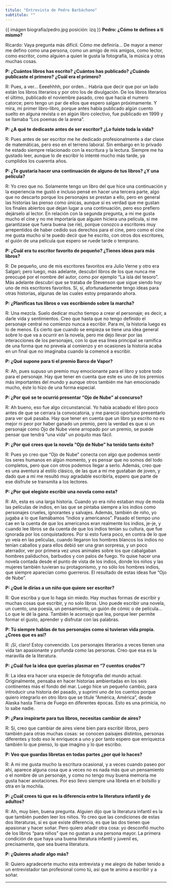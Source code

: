 ```yaml
---
titulo: "Entrevista de Pedro Barbáchano"
subtitulo: ""
---
```

{{ imágen biografia/pedro.jpg posición: izq }} **Pedro: ¿Cómo te defines a ti
mismo?**

Ricardo: Vaya pregunta más difícil. Cómo me definiría… De mayor a menor me
defino como una persona, como un amigo de mis amigos, como lector, como
escritor, como alguien a quien le gusta la fotografía, la música y otras
muchas cosas.

**P: ¿Cuántos libros has escrito? ¿Cuántos has publicado? ¿Cuándo publicaste
el primero? ¿Cuál era el primero?**

R: Pues, a ver… Eeeehhhh, por orden… Habría que decir que por un lado están
los libros literarios y por otro los de divulgación. De los libros literarios
el último, publicado el noviembre pasado, creo que hacía el numero catorce;
pero tengo un par de ellos que espero salgan próximamente. Y mira, mi primer
libro-libro, porque antes había publicado algún cuento suelto en alguna
revista o en algún libro colectivo, fue publicado en 1999 y se llamaba “Los
poemas de la arena”.

**P: ¿A qué te dedicaste antes de ser escritor? ¿Lo fuiste toda la vida?**

R: Pues antes de ser escritor me he dedicado profesionalmente a dar clase de
matemáticas, pero eso en el terreno laboral. Sin embargo en lo privado he
estado siempre relacionado con la escritura y la lectura. Siempre me ha
gustado leer, aunque lo de escribir lo intenté mucho más tarde, ya cumplidos
los cuarenta años.

**P: ¿Te gustaría hacer una continuación de alguno de tus libros? ¿Y una
película?**

R: Yo creo que no. Solamente tengo un libro del que hice una continuación y
la experiencia me gustó e incluso pensé en hacer una tercera parte, algo que
no descarto porque los personajes se prestan a ello, pero en general las
historias las pienso como únicas, aunque sí es verdad que me gustan los
finales abiertos que dejan lugar a una continuación, pero eso prefiero
dejárselo al lector. En relación con la segunda pregunta, a mí me gusta mucho
el cine y no me importaría que alguien hiciera una película, si me
garantizase que fuera buena (se ríe), porque conozco a escritores muy
arrepentidos de haber cedido sus derechos para el cine, pero como el cine me
gusta mucho sí te puedo decir que he escrito, con otros dos escritores, el
guión de una película que espero se ruede tarde o temprano.

**P: ¿Cuál era tu escritor favorito de pequeño? ¿Tienes ideas para más
libros?**

R: De pequeño, uno de mis escritores favoritos era Julio Verne y otro era
Salgari; pero luego, más adelante, descubrí libros de los que nunca me
preocupé por el nombre del autor, como por ejemplo “La isla del tesoro”. Más
adelante descubrí que se trataba de Stevenson que sigue siendo hoy uno de mis
escritores favoritos. Sí, sí, afortunadamente tengo ideas para otras
historias, algunas de las cuales estoy preparando ahora.

**P: ¿Planificas tus libros o vas escribiendo sobre la marcha?**

R: Una mezcla. Suelo dedicar mucho tiempo a crear el personaje; es decir, a
darle vida y sentimientos. Creo que hasta que no tengo definido el personaje
central no comienzo nunca a escribir. Para mí, la historia luego es lo de
menos. Es cierto que cuando se empieza se tiene una idea general sobre lo que
va a ocurrir en la novela, pero me dejo llevar por las interacciones de los
personajes, con lo que esa línea principal se ramifica de una forma que no
preveía al comienzo y en ocasiones la historia acaba en un final que no
imaginaba cuando la comencé a escribir.

**P: ¿Qué supone para ti el premio Barco de Vapor?**

R: Ah, pues supuso un premio muy emocionante para el libro y sobre todo para
el personaje. Hay que tener en cuenta que este es uno de los premios más
importantes del mundo y aunque otros también me han emocionado mucho, éste lo
hizo de una forma especial.

**P: ¿Por qué se te ocurrió presentar “Ojo de Nube” al concurso?**

R: Ah bueno, eso fue algo circunstancial. Yo había acabado el libro poco
antes de que se cerrara la convocatoria, y me pareció oportuno presentarlo
para ver qué pasaba. Hay que tener en cuenta que un libro ya escrito no es
mejor ni peor por haber ganado un premio, pero la verdad es que si un
personaje como Ojo de Nube viene arropado por un premio, se puede pensar que
tendrá “una vida” un poquito mas fácil.

**P: ¿Por qué crees que la novela “Ojo de Nube” ha tenido tanto éxito?**

R: Pues yo creo que “Ojo de Nube” conecta con algo que podemos sentir los
seres humanos en algún momento, y es pensar que no somos del todo completos,
pero que con otros podemos llegar a serlo. Además, creo que es una aventura
al estilo clásico, de las que a mí me gustaban de joven, y dado que a mi me
resultó muy agradable escribirla, espero que parte de ese disfrute se
transmita a los lectores.

**P: ¿Por qué elegiste escribir una novela como esta?**

R: Ah, esta es una larga historia. Cuando yo era niño estaban muy de moda las
películas de indios, en las que se pintaba siempre a los indios como
personajes crueles, ignorantes y salvajes. Además, también de niño, yo jugaba
a lo que llamábamos “indios y americanos”. Pasado el tiempo uno cae en la
cuenta de que los americanos eran realmente los indios, je-je, y cuando lee
libros se da cuenta de que los indios tenían su cultura, que fue ignorada por
los conquistadores. Por si esto fuera poco, en contra de lo que yo veía en
las películas, cuando llegaron los hombres blancos los indios no tenían
caballos y para ellos debió ser una gran sorpresa, y un poco aterrador, ver
por primera vez unos animales sobre los que cabalgaban hombres paliduchos,
barbudos y con palos de fuego. Yo quise hacer una novela contada desde el
punto de vista de los indios, donde los niños y las mujeres también tuvieran
su protagonismo, y no sólo los hombres indios, que siempre aparecían como
guerreros. El resultado de estas ideas fue “Ojo de Nube”.

**P: ¿Qué le dirías a un niño que quiere ser escritor?**

R: Que escriba y que lo haga sin miedo. Hay muchas formas de escribir y
muchas cosas que escribir, y no solo libros. Uno puede escribir una novela,
un cuento, una poesía, un pensamiento, un guión de cómic o de película… Lo
que le dé la gana. También le aconsejo que lea, porque leer permite formar el
gusto, aprender y disfrutar con las palabras.

**P: Tú siempre hablas de tus personajes como si tuvieran vida propia. ¿Crees
que es así?**

R: ¡Sí, claro! Estoy convencido. Los personajes literarios a veces tienen una
vida tan apasionante y profunda como las personas. Creo que esa es la
maravilla de la literatura.

**P: ¿Cuál fue la idea que querías plasmar en “7 cuentos crudos”?**

R: La idea era hacer una especie de fotografía del mundo actual.
Originalmente, pensaba en hacer historias ambientadas en los seis continentes
más el fondo del mar. Luego hice un pequeño cambio, para introducir una
historia del pasado, y suprimí uno de los cuentos porque quiero integrarlo en
otro libro que se titule “América, América”, desde Alaska hasta Tierra de
Fuego en diferentes épocas. Esto es una primicia, no lo sabe nadie.

**P: ¿Para inspirarte para tus libros, necesitas cambiar de aires?**

R: Sí, creo que cambiar de aires viene bien para escribir libros, pero
también para otras muchas cosas: se conocen paisajes distintos, personas
diferentes y todo eso le enriquece a uno y por tanto espero que enriquezca
también lo que pienso, lo que imagino y lo que escribo.

**P: Veo que guardas libretas en todas partes ¿por qué lo haces?**

R: A mí me gusta mucho la escritura ocasional, y a veces cuando paseo por
ahí, aparece alguna cosa que a veces no es nada más que un pensamiento o el
nombre de un personaje, y como no tengo muy buena memoria me gusta hacer
anotaciones. Por eso llevo siempre una libreta en el bolsillo y otra en la
mochila.

**P: ¿Cuál crees tú que es la diferencia entre la literatura infantil y de
adultos?**

R: Ah, muy bien, buena pregunta. Alguien dijo que la literatura infantil es
la que también pueden leer los niños. Yo creo que las condiciones de estas
dos literaturas, si es que existe diferencia, es que las dos tienen que
apasionar y hacer soñar. Pero quiero añadir otra cosa: yo desconfió mucho de
los libros “para niños” que no gustan a una persona mayor. La primera
condición de que haya una buena literatura infantil y juvenil es,
precisamente, que sea buena literatura.

**P: ¿Quieres añadir algo más?**

R: Quiero agradecerte mucho esta entrevista y me alegro de haber tenido a un
entrevistador tan profesional como tú, así que te animo a escribir y a soñar.

* * *
